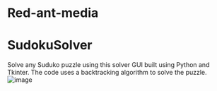 # Red-ant-media
# SudokuSolver
Solve any Suduko puzzle using this solver GUI built using Python and Tkinter.
The code uses a backtracking algorithm to solve the puzzle.
![image](https://user-images.githubusercontent.com/75678646/116352875-75da0700-a813-11eb-845e-08525b129316.png)
